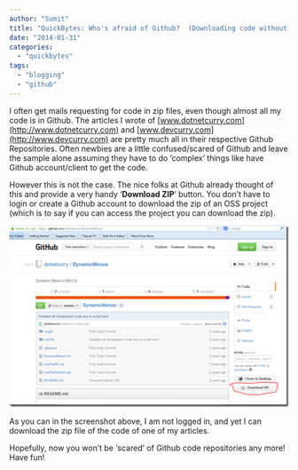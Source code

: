 ```yaml
---
author: "Sumit"
title: "QuickBytes: Who's afraid of Github?  (Downloading code without cloning)"
date: "2014-01-31"
categories: 
  - "quickbytes"
tags: 
  - "blogging"
  - "github"
---
```


I often get mails requesting for code in zip files, even though almost all my code is in Github. The articles I wrote of [www.dotnetcurry.com](http://www.dotnetcurry.com) and [www.devcurry.com](http://www.devcurry.com) are pretty much all in their respective Github Repositories. Often newbies are a little confused/scared of Github and leave the sample alone assuming they have to do ‘complex’ things like have Github account/client to get the code.

However this is not the case. The nice folks at Github already thought of this and provide a very handy ‘**Download ZIP**’ button. You don’t have to login or create a Github account to download the zip of an OSS project (which is to say if you can access the project you can download the zip).

[![image](images/image_thumb1.png "image")](/images/blog/2014/01/images/image1.png)

As you can in the screenshot above, I am not logged in, and yet I can download the zip file of the code of one of my articles.

Hopefully, now you won’t be ‘scared’ of Github code repositories any more! Have fun!
